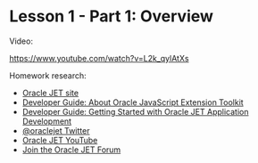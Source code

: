 # Lesson 1 - Part 1: Overview

Video:

https://www.youtube.com/watch?v=L2k_qylAtXs

Homework research:

   * [Oracle JET site](http://oraclejet.org)
   * [Developer Guide: About Oracle JavaScript Extension Toolkit](https://docs.oracle.com/middleware/jet410/jet/developer/GUID-C6947139-DF37-4258-8E02-2679F40535E1.htm#JETDG108)
   * [Developer Guide: Getting Started with Oracle JET Application Development](https://docs.oracle.com/middleware/jet410/jet/developer/GUID-4D5A4D37-3CF6-41A0-BED2-EC14664645A1.htm#JETDG-GUID-4D5A4D37-3CF6-41A0-BED2-EC14664645A1)
   * [@oraclejet Twitter](https://twitter.com/OracleJET)
   * [Oracle JET YouTube](http://youtube.com/oraclejet)
   * [Join the Oracle JET Forum](https://community.oracle.com/community/development_tools/oracle-jet)